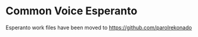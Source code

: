 # Common Voice Esperanto

Esperanto work files have been moved to https://github.com/parolrekonado

